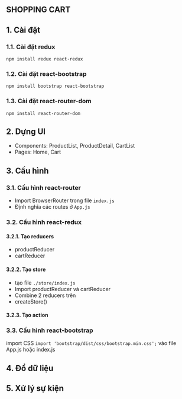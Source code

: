 ## SHOPPING CART

## 1. Cài đặt
### 1.1. Cài đặt redux
```
npm install redux react-redux
```

### 1.2. Cài đặt react-bootstrap
```
npm install bootstrap react-bootstrap
```

### 1.3. Cài đặt react-router-dom
```
npm install react-router-dom
```

## 2. Dựng UI
- Components: ProductList, ProductDetail, CartList
- Pages: Home, Cart

## 3. Cấu hình
### 3.1. Cấu hình react-router
- Import BrowserRouter trong file `index.js`
- Định nghĩa các routes ở `App.js`


### 3.2. Cấu hình react-redux

#### 3.2.1. Tạo reducers
- productReducer
- cartReducer

#### 3.2.2. Tạo store
- tạo file `./store/index.js`
- Import productReducer và cartReducer
- Combine 2 reducers trên
- createStore()

#### 3.2.3. Tạo action

### 3.3. Cấu hình react-bootstrap
import CSS `import 'bootstrap/dist/css/bootstrap.min.css';` vào file App.js hoặc index.js

## 4. Đổ dữ liệu

## 5. Xử lý sự kiện
